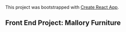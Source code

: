 This project was bootstrapped with [Create React App](https://github.com/facebookincubator/create-react-app).

## Front End Project: Mallory Furniture

